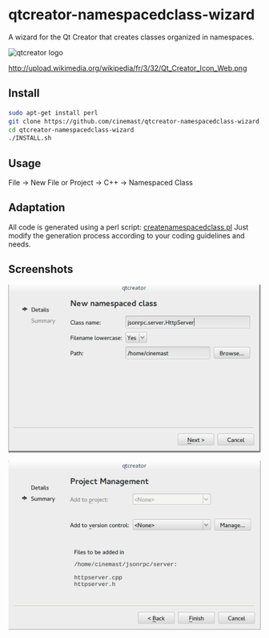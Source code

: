 qtcreator-namespacedclass-wizard
================================

A wizard for the Qt Creator that creates classes organized in namespaces.

![qtcreator logo](http://3.bp.blogspot.com/_YyvI2G2G1X8/TG4U2bhrDWI/AAAAAAAAAPA/I9uyGRiv6II/s1600/Nokia-QtCreator-128.png "Qt Creator logo")

http://upload.wikimedia.org/wikipedia/fr/3/32/Qt_Creator_Icon_Web.png

Install
----------
```sh
sudo apt-get install perl
git clone https://github.com/cinemast/qtcreator-namespacedclass-wizard.git
cd qtcreator-namespacedclass-wizard
./INSTALL.sh
```

Usage
----------

File -> New File or Project -> C++ -> Namespaced Class

Adaptation
------------
All code is generated using a perl script: [createnamespacedclass.pl](https://github.com/cinemast/qtcreator-namespacedclass-wizard/blob/master/createnamespacedclass.pl)
Just modify the generation process according to your coding guidelines and needs. 

Screenshots
------------

![Screenshot1](https://raw.githubusercontent.com/cinemast/qtcreator-namespacedclass-wizard/master/screens/screen1.png)

![Screenshot2](https://raw.githubusercontent.com/cinemast/qtcreator-namespacedclass-wizard/master/screens/screen2.png)
